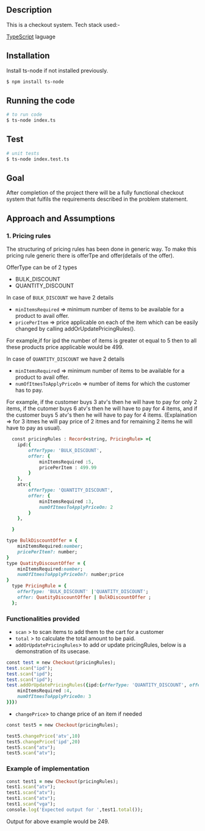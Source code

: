 

## Description

This is a checkout system.
Tech stack used:-


[TypeScript]() laguage



## Installation

Install ts-node if not installed previously.
```bash
$ npm install ts-node
```

## Running the code

```bash
# to run code
$ ts-node index.ts

```

## Test

```bash
# unit tests
$ ts-node index.test.ts
```

## Goal
After completion of the project there will be a fully functional checkout system that fulfils the requirements described in the problem statement.

## Approach and Assumptions 

### 1. Pricing rules

  The structuring of pricing rules has been done in generic way.
  To make this pricing rule generic there is offerTpe and offer(details of the offer).

  OfferType can be of 2 types
  - BULK_DISCOUNT
  - QUANTITY_DISCOUNT

  In case of `BULK_DISCOUNT` we have 2 details
  - `minItemsRequired` => minimum number of items to be available for a product to avail offer.
  - `pricePerItem` => price applicable on each of the item which can be easily changed by calling addOrUpdatePricingRules().
  
  For example,if for ipd the number of items is greater ot equal to 5 then to all these products price applicable would be 499.

  In case of `QUANTITY_DISCOUNT` we have 2 details
  - `minItemsRequire`d => minimum number of items to be available for a product to avail offer.
  - `numOfItmesToApplyPriceOn` =>  number of items for which the customer has to pay.
  
  For example, if the customer buys 3 atv's then he will have to pay for only 2 items, if the cutomer buys 6 atv's
  then he will have to pay for 4 items, and if the customer buys 5 atv's then he will have to pay for 4 items. (Explaination => 
  for 3 itmes he will pay price of 2 itmes and for remaining 2 items he will have to pay as usual).
```ruby
  const pricingRules : Record<string, PricingRule> ={
    ipd:{
        offerType: 'BULK_DISCOUNT',
        offer: {
            minItemsRequired :5,
            pricePerItem : 499.99
        }
    },
    atv:{
        offerType: 'QUANTITY_DISCOUNT',
        offer: {
            minItemsRequired :3,
            numOfItmesToApplyPriceOn: 2
        }
    },

  }

type BulkDiscountOffer = {
    minItemsRequired:number;
    pricePerItem?: number; 
}
type QuatityDiscountOffer = {
    minItemsRequired:number;
    numOfItmesToApplyPriceOn?: number;price
}
  type PricingRule = {
    offerType: 'BULK_DISCOUNT' |'QUANTITY_DISCOUNT'; 
    offer: QuatityDiscountOffer | BulkDiscountOffer ; 
  };
```

### Functionalities provided
- `scan` > to scan items to add them to the cart for a customer
- `total` > to calculate the total amount to be paid.
- `addOrUpdatePricingRules`> to add or update pricingRules, below is a demonstration of  its usecase.
```ruby
const test = new Checkout(pricingRules);
test.scan("ipd");
test.scan("ipd");
test.scan("ipd");
test.addOrUpdatePricingRules({ipd:{offerType: 'QUANTITY_DISCOUNT', offer: {
    minItemsRequired :4,
    numOfItmesToApplyPriceOn: 3
}}})
```
- `changePrice`> to change price of an item if needed
```ruby
const test5 = new Checkout(pricingRules);

test5.changePrice('atv',10)
test5.changePrice('ipd',20)
test5.scan("atv");
test5.scan("atv");
```

### Example of implementation

```ruby
const test1 = new Checkout(pricingRules);
test1.scan("atv");
test1.scan("atv");
test1.scan("atv");
test1.scan("vga");
console.log('Expected output for ',test1.total());
```
Output for above example would be 249.


